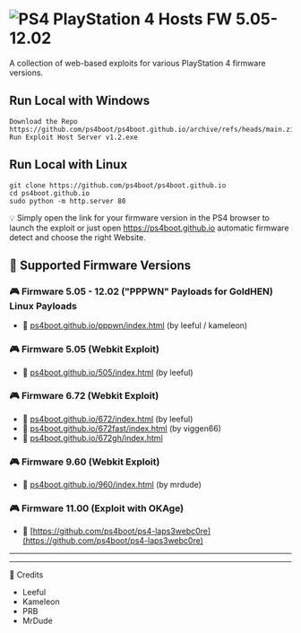 # ![PS4](https://img.shields.io/badge/-PS4-003791?style=flat&logo=PlayStation) PlayStation 4 Hosts FW 5.05-12.02

A collection of web-based exploits for various PlayStation 4 firmware versions.

## Run Local with Windows
    Download the Repo https://github.com/ps4boot/ps4boot.github.io/archive/refs/heads/main.zip
    Run Exploit Host Server v1.2.exe

## Run Local with Linux
    git clone https://github.com/ps4boot/ps4boot.github.io
    cd ps4boot.github.io
    sudo python -m http.server 80


💡 Simply open the link for your firmware version in the PS4 browser to launch the exploit 
or just open https://ps4boot.github.io  automatic firmware detect and choose the right Website. 


## 📌 Supported Firmware Versions

### 🎮 Firmware 5.05 - 12.02 ("PPPWN" Payloads for GoldHEN) Linux Payloads
- 🔗 [ps4boot.github.io/pppwn/index.html](https://ps4boot.github.io/pppwn/index.html) (by leeful / kameleon)

### 🎮 Firmware 5.05 (Webkit Exploit)
- 🔗 [ps4boot.github.io/505/index.html](https://ps4boot.github.io/505/index.html) (by leeful)

### 🎮 Firmware 6.72 (Webkit Exploit)
- 🔗 [ps4boot.github.io/672/index.html](https://ps4boot.github.io/672/index.html) (by leeful)
- 🔗 [ps4boot.github.io/672fast/index.html](https://ps4boot.github.io/672fast/index.html) (by viggen66)
- 🔗 [ps4boot.github.io/672gh/index.html](https://ps4boot.github.io/672gh/index.html)

### 🎮 Firmware 9.60 (Webkit Exploit)
- 🔗 [ps4boot.github.io/960/index.html](https://ps4boot.github.io/960/index.html) (by mrdude)

### 🎮 Firmware 11.00 (Exploit with OKAge)
- 🔗 [https://github.com/ps4boot/ps4-laps3webc0re](https://github.com/ps4boot/ps4-laps3webc0re) 

---





---

📌 Credits
- Leeful
- Kameleon
- PRB
- MrDude
